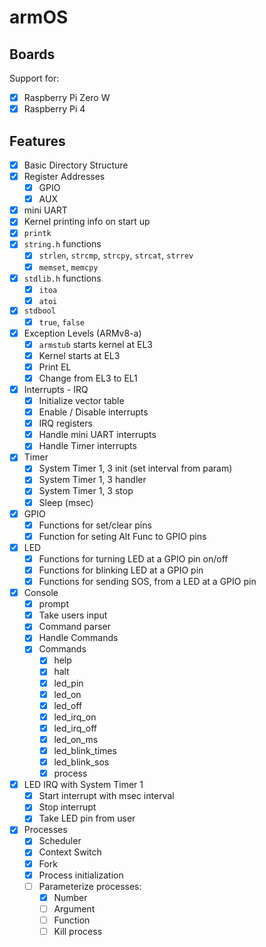 # armOS

## Boards
Support for:

- [x] Raspberry Pi Zero W
- [x] Raspberry Pi 4
## Features
- [x] Basic Directory Structure
- [x] Register Addresses
    - [x] GPIO
    - [x] AUX
- [x] mini UART
- [x] Kernel printing info on start up
- [x] `printk`
- [x] `string.h` functions
    - [x] `strlen`, `strcmp`, `strcpy`, `strcat`, `strrev`
    - [x] `memset`, `memcpy`
- [x] `stdlib.h` functions
    - [x] `itoa`
    - [x] `atoi`
- [x] `stdbool`
    - [x] `true`, `false`
- [x] Exception Levels (ARMv8-a)
    - [x] `armstub` starts kernel at EL3
    - [x] Kernel starts at EL3
    - [x] Print EL
    - [x] Change from EL3 to EL1
- [x] Interrupts - IRQ
    - [x] Initialize vector table
    - [x] Enable / Disable interrupts
    - [x] IRQ registers
    - [x] Handle mini UART interrupts
    - [x] Handle Timer interrupts
- [x] Timer
    - [x] System Timer 1, 3 init (set interval from param)
    - [x] System Timer 1, 3 handler
    - [x] System Timer 1, 3 stop
    - [x] Sleep (msec)
- [x] GPIO
    - [x] Functions for set/clear pins
    - [x] Function for seting Alt Func to GPIO pins
- [x] LED
    - [x] Functions for turning LED at a GPIO pin on/off
    - [x] Functions for blinking LED at a GPIO pin
    - [x] Functions for sending SOS, from a LED at a GPIO pin
- [x] Console
    - [x] prompt
    - [x] Take users input
    - [x] Command parser
    - [x] Handle Commands
    - [x] Commands
        - [x] help
        - [x] halt
        - [x] led_pin
        - [x] led_on
        - [x] led_off
        - [x] led_irq_on
        - [x] led_irq_off
        - [x] led_on_ms
        - [x] led_blink_times
        - [x] led_blink_sos
        - [x] process
- [x] LED IRQ with System Timer 1
    - [x] Start interrupt with msec interval
    - [x] Stop interrupt
    - [x] Take LED pin from user
- [x] Processes
    - [x] Scheduler
    - [x] Context Switch
    - [x] Fork
    - [x] Process initialization
    - [ ] Parameterize processes:
        - [x] Number
        - [ ] Argument
        - [ ] Function
        - [ ] Kill process
